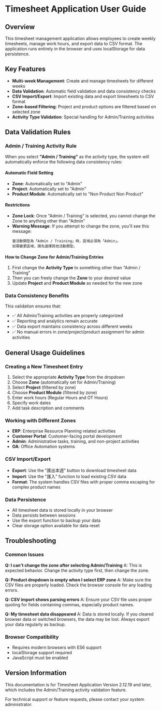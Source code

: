 # Timesheet Application User Guide

## Overview

This timesheet management application allows employees to create weekly timesheets, manage work hours, and export data to CSV format. The application runs entirely in the browser and uses localStorage for data persistence.

## Key Features

- **Multi-week Management**: Create and manage timesheets for different weeks
- **Data Validation**: Automatic field validation and data consistency checks
- **CSV Import/Export**: Import existing data and export timesheets to CSV format
- **Zone-based Filtering**: Project and product options are filtered based on selected zone
- **Activity Type Validation**: Special handling for Admin/Training activities

## Data Validation Rules

### Admin / Training Activity Rule

When you select **"Admin / Training"** as the activity type, the system will automatically enforce the following data consistency rules:

#### Automatic Field Setting
- **Zone**: Automatically set to "Admin"
- **Project**: Automatically set to "Admin"  
- **Product Module**: Automatically set to "Non Product Non Product"

#### Restrictions
- **Zone Lock**: Once "Admin / Training" is selected, you cannot change the Zone to anything other than "Admin"
- **Warning Message**: If you attempt to change the zone, you'll see this message:
  ```
  當活動類型為「Admin / Training」時，區域必須為「Admin」。
  如需變更區域，請先選擇其他活動類型。
  ```

#### How to Change Zone for Admin/Training Entries
1. First change the **Activity Type** to something other than "Admin / Training"
2. Then you can freely change the **Zone** to your desired value
3. Update **Project** and **Product Module** as needed for the new zone

### Data Consistency Benefits
This validation ensures that:
- ✅ All Admin/Training activities are properly categorized
- ✅ Reporting and analytics remain accurate
- ✅ Data export maintains consistency across different weeks
- ✅ No manual errors in zone/project/product assignment for admin activities

## General Usage Guidelines

### Creating a New Timesheet Entry
1. Select the appropriate **Activity Type** from the dropdown
2. Choose **Zone** (automatically set for Admin/Training)
3. Select **Project** (filtered by zone)
4. Choose **Product Module** (filtered by zone)
5. Enter work hours (Regular Hours and OT Hours)
6. Specify work dates
7. Add task description and comments

### Working with Different Zones
- **ERP**: Enterprise Resource Planning related activities
- **Customer Portal**: Customer-facing portal development
- **Admin**: Administrative tasks, training, and non-project activities
- **OA**: Office Automation systems

### CSV Import/Export
- **Export**: Use the "匯出本週" button to download timesheet data
- **Import**: Use the "匯入" function to load existing CSV data
- **Format**: The system handles CSV files with proper comma escaping for complex product names

### Data Persistence
- All timesheet data is stored locally in your browser
- Data persists between sessions
- Use the export function to backup your data
- Clear storage option available for data reset

## Troubleshooting

### Common Issues

**Q: I can't change the zone after selecting Admin/Training**
A: This is expected behavior. Change the activity type first, then change the zone.

**Q: Product dropdown is empty when I select ERP zone**
A: Make sure the CSV files are properly loaded. Check the browser console for any loading errors.

**Q: CSV import shows parsing errors**
A: Ensure your CSV file uses proper quoting for fields containing commas, especially product names.

**Q: My timesheet data disappeared**
A: Data is stored locally. If you cleared browser data or switched browsers, the data may be lost. Always export your data regularly as backup.

### Browser Compatibility
- Requires modern browsers with ES6 support
- localStorage support required
- JavaScript must be enabled

## Version Information

This documentation is for Timesheet Application Version 2.12.19 and later, which includes the Admin/Training activity validation feature.

For technical support or feature requests, please contact your system administrator.